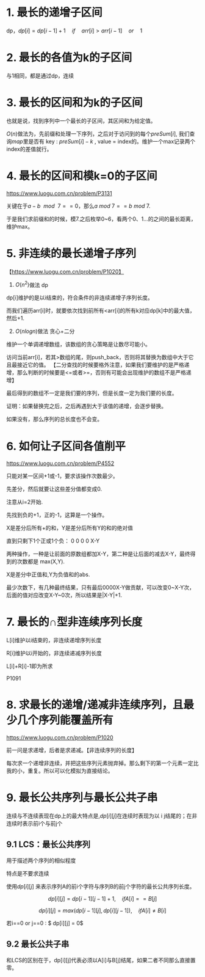 # 1. 最长的递增子区间

dp，$dp[i]=dp[i-1]+1 \quad if \quad arr[i]>arr[i-1]  \quad or \quad 1$

# 2. 最长的各值为k的子区间

与1相同，都是通过dp，连续

# 3. 最长的区间和为k的子区间

也就是说，找到序列中一个最长的子区间，其区间和为给定值。

$O(n)$做法为，先前缀和处理一下序列，之后对于访问到的每个$preSum[i]$, 我们查询$map$里是否有 key : $preSum[i]-k$ , value = index的。维护一个max记录两个index的差值就行。

# 4. 最长的区间和模k=0的子区间

https://www.luogu.com.cn/problem/P3131

关键在于$a-b\ \ mod\ \  7 ==0$，那么$a\ mod \ 7 == b\ mod \ 7$.

于是我们求前缀和的时候，模7.之后枚举0~6，看两个0、1...的之间的最长距离，维护max。

# 5. 非连续的最长递增子序列

【https://www.luogu.com.cn/problem/P1020】

1. $O(n^2)$做法 dp

dp[i]维护的是以i结束的，符合条件的非连续递增子序列长度。

而我们遍历arr[i]时，就要依次找到前所有<arr[i]的所有k对应dp[k]中的最大值，然后+1.

2. $O(nlogn)$做法 贪心+二分

维护一个单调递增数组，该数组的贪心策略是让数尽可能小。

访问当前arr[i]，若其>数组的尾，则push_back，否则将其替换为数组中大于它且最接近它的值。
【二分查找的时候要格外注意，如果我们要维护的是严格递增，那么判断的时候要是<=或者>=，否则有可能会出现维护的数组不是严格递增】

最后得到的数组不一定是我们要的序列，但是长度一定为我们要的长度。

证明：如果替换完之后，之后再遇到大于该值的递增，会逐步替换。

如果没有，那么序列的总长度也不会变。

# 6. 如何让子区间各值削平

https://www.luogu.com.cn/problem/P4552

只能对某一区间+1或-1，要求该操作次数最少。

先差分，然后就要让这些差分值都变成0.

注意从i=2开始.

先找到负的+1，正的-1，这算是一个操作。

X是差分后所有+的和，Y是差分后所有Y的和的绝对值

直到只剩下1个正或1个负： 0 0 0 0 X-Y

两种操作，一种是让前面的原数组都加X-Y，第二种是让后面的减去X-Y，最终得到的次数都是 max(X,Y).

X是差分中正值和,Y为负值和的abs.

最少次数下，有几种最终结果，只有最后0000X-Y做贡献，可以改变0~X-Y次，后面的值对应改变X-Y~0次，所以结果是|X-Y|+1.

# 7. 最长的∩型非连续序列长度

L[i]维护以i结束的，非连续递增序列长度

R[i]维护以i开始的，非连续递减序列长度

L[i]+R[i]-1即为所求

P1091

# 8. 求最长的递增/递减非连续序列，且最少几个序列能覆盖所有

https://www.luogu.com.cn/problem/P1020

前一问是求递增，后者是求递减。【非连续序列的长度】

每次求一个递增非连续，并把这些序列元素抛弃掉。那么剩下的第一个元素一定比我的小，重复。所以可以化模拟为直接结论。

# 9. 最长公共序列与最长公共子串

连续与不连续表现在dp上的最大特点是,$dp[i][j]$在连续时表现为以 i j结尾的；在非连续时表示前i个与前j个

## 9.1 LCS：最长公共序列

用于描述两个序列的相似程度

特点是不要求连续

使用$dp[i][j]$ 来表示序列A的前i个字符与序列B的前j个字符的最长公共序列长度。

$$dp[i][j] = dp[i-1][j-1]+1, \quad if A[i]==B[j]$$

$$dp[i][j] = max(dp[i-1][j],dp[i][j-1]),\quad if A[i]\neq B[i]$$

若i\==0 or j==0 : $ dp[i][j] = 0$

## 9.2 最长公共子串

和LCS的区别在于，dp\[i]\[j]代表必须以A[i]与B[j]结尾，如果二者不同那么直接置零。


